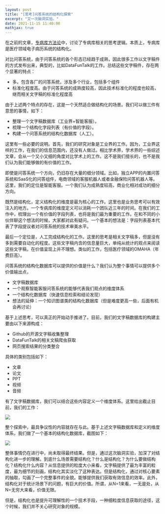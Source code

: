 ```yaml
---
layout: post
title: "[思考]问答系统的结构化探索"
excerpt: "又一次脑洞实验。"
date: 2021-11-15 11:40:00
mathjax: true
---
```


在之前的文章，[专病库方法论](https://zhpmatrix.github.io/2021/10/01/zhuanbingku/)中，讨论了专病库相关的思考逻辑。本质上，专病库是医疗领域电子病历系统的结构化。

对比问答系统，由于问答系统的各个形态已经趋于成熟，因此很多工作以文字稿件的方式发布出来，典型的，比如DataFunTalk的工作。总结这些文字稿件，存在两个显著的特点：

+ 多。包含各厂的问答系统，涉及多个行业，包括多个组件
+ 标准化程度高。由于问答系统的成熟度较高，因此技术标准化的程度也较高，继而相关文字稿的标准化程度高

由于上述两个特点的存在，这是一个天然适合做结构化的场景。我们可以做三件有意思的事情，如下：

+ 整理一个文字稿数据库（工业界+智能客服）。
+ 梳理一个结构化字段列表（有价值的字段）。
+ 构建一个问答系统的结构化数据库（人工）。

这里有一些必要的说明。首先，我们的研究对象是工业界的工作。因为，工业界这样的工作，在我们的信息范围内，还没有人做过。相比学术界，学术界的一些综述文章，会从一个又小又细的角度对比学术上的工作。这不是我们擅长的，也不是我们认为我们能够做的有价值的工作。

即使是问答系统一个方向，仍旧存在大量的细分领域。比如，独立APP的内置问答系统和SaaS化的问答组件，电商领域的客服机器人或者金融保险问答机器人等。这里，我们的定位是智能客服。一个我们认为成熟度较高，商业化相对成功的细分方向。

既然是结构化，定义结构化的维度是最为核心的工作。这里也是业务思考可以有效注入的地方。一个专病库的维度定义可以消耗一个团队近三年的时间。在我们的工作中，梳理出一个有价值的字段列表，也将是我们最为重要的工作。在和不同的小伙伴聊这个想法的时候，大家都对此有疑问。一个基本的想法是：字段列表基本代表了字段提议者对问答系统的技术审美水平。

最后一个定位是，人工完成结构化的工作。这里的思考是相关文字稿多，但是没有多到需要自动化的程度。这些文字稿内含的信息量巨大，单纯从统计的观点来阅读这些文字稿，在价值呈现上并不理想。类似的工作，包括医疗领域的OMAHA（年费巨高）。

问答系统的结构化数据库可以提供的价值是什么？我们认为整个事情可以提供多个价值输出点，

+ 文字稿数据库
+ 一个观察智能客服问答系统的能够代表我们观点的维度体系
+ 一个结构化数据库（快速信息检索和结论发现）
+ 想法的延伸：一个知识图谱类的结构化数据库（但是难度更高一些，后面有机会再讨论）

基于上述思考，可以真正的开始动手推进了。目前，我们的文字稿数据库的构建主要由以下来源构成：

+ Github的开源文字稿收集整理
+ DataFunTalk的相关文稿爬虫获取
+ 网页搜索结果的分类整合

具体的类别包括如下：

+ 文章
+ 论文
+ PPT
+ 视频
+ 音频

有了文字稿数据库，我们可以结合这些内容定义一个维度体系。这里给出截止目前，我们的工作：

![](https://s3.bmp.ovh/imgs/2021/11/353c19c8a77461ee.png)


整个探索中，最具争议性的内容就存在与此。基于上述文字稿数据库和定义的维度体系，我们做了一个基本的结构化数据库，截图如下：

![](https://s3.bmp.ovh/imgs/2021/11/642c74263c06cea1.png)

整体事情仍在进行中，尚未取得最终结果。但是，通过这次脑洞实验，加深了对结构化进一步的理解。到底什么场景需要结构化？什么是结构化？为什么要做结构化？结构化什么内容？从信息提供的粒度大小来看，文字稿提供了最为丰富的粒度，最为细节的刻画，结构化其实淡化了这种表达。但是结构化，通过对核心要素的抽取，勾画了一个完整事件的全貌。能够提供我们获取有效信息的效率。此外，结构化对于统计场景下的问题，有巨大的价值。所谓，从N=1来看，一无是处，从N=无穷大来看，价值无限。

但是，结构化也是提升可理解性的一个技术手段，一种细粒度信息获取的途径，这个时候，我们并不关心研究对象的规模。
